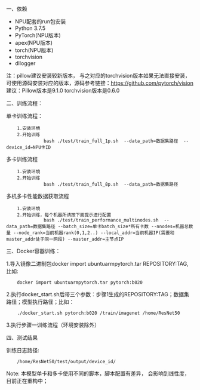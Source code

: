 一、依赖
* NPU配套的run包安装
* Python 3.7.5
* PyTorch(NPU版本)
* apex(NPU版本)
* torch(NPU版本)
* torchvision
* dllogger

注：pillow建议安装较新版本， 与之对应的torchvision版本如果无法直接安装，可使用源码安装对应的版本，源码参考链接：https://github.com/pytorch/vision
    建议：Pillow版本是9.1.0  torchvision版本是0.6.0

二、训练流程：
    
单卡训练流程：

```
	1.安装环境
	2.开始训练
              bash ./test/train_full_1p.sh  --data_path=数据集路径  --device_id=NPU卡ID 
```

	
多卡训练流程

```
	1.安装环境
	2.开始训练
              bash ./test/train_full_8p.sh  --data_path=数据集路径 
```

多机多卡性能数据获取流程

```
	1.安装环境
	2.开始训练，每个机器所请按下面提示进行配置
              bash ./test/train_performance_multinodes.sh  --data_path=数据集路径 --batch_size=单卡batch_size*所有卡数 --nnodes=机器总数量 --node_rank=当前机器rank(0,1,2..) --local_addr=当前机器IP(需要和master_addr处于同一网段) --master_addr=主节点IP
```


	
三、Docker容器训练：
    
1.导入镜像二进制包docker import ubuntuarmpytorch.tar REPOSITORY:TAG, 比如:

        docker import ubuntuarmpytorch.tar pytorch:b020

2.执行docker_start.sh后带三个参数：步骤1生成的REPOSITORY:TAG；数据集路径；模型执行路径；比如：

        ./docker_start.sh pytorch:b020 /train/imagenet /home/ResNet50

3.执行步骤一训练流程（环境安装除外）
	

四、测试结果
    
训练日志路径:

        /home/ResNet50/test/output/device_id/
	
Note: 本模型单卡和多卡使用不同的脚本，脚本配置有差异， 会影响到线性度， 目前正在重构中；
